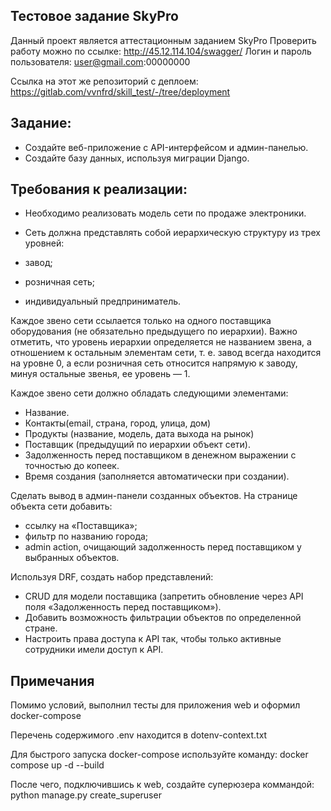Тестовое задание SkyPro
-

Данный проект является аттестационным заданием SkyPro
Проверить работу можно по ссылке: http://45.12.114.104/swagger/
Логин и пароль пользователя: user@gmail.com:00000000

Ссылка на этот же репозиторий с деплоем:
https://gitlab.com/vvnfrd/skill_test/-/tree/deployment

Задание:
-

- Создайте веб-приложение с API-интерфейсом и админ-панелью.
- Создайте базу данных, используя миграции Django.

Требования к реализации:
-

- Необходимо реализовать модель сети по продаже электроники.
- Сеть должна представлять собой иерархическую структуру из трех уровней:

- завод;
- розничная сеть;
- индивидуальный предприниматель.

Каждое звено сети ссылается только на одного поставщика оборудования (не обязательно предыдущего по иерархии). Важно отметить, что уровень иерархии определяется не названием звена, а отношением к остальным элементам сети, т. е. завод всегда находится на уровне 0, а если розничная сеть относится напрямую к заводу, минуя остальные звенья, ее уровень — 1.

Каждое звено сети должно обладать следующими элементами:
- Название.
- Контакты(email, страна, город, улица, дом)
- Продукты (название, модель, дата выхода на рынок)
- Поставщик (предыдущий по иерархии объект сети).
- Задолженность перед поставщиком в денежном выражении с точностью до копеек.
- Время создания (заполняется автоматически при создании).

Сделать вывод в админ-панели созданных объектов.
На странице объекта сети добавить:

- ссылку на «Поставщика»;
- фильтр по названию города;
- admin action, очищающий задолженность перед поставщиком у выбранных объектов.

Используя DRF, создать набор представлений:
- CRUD для модели поставщика (запретить обновление через API поля «Задолженность перед поставщиком»).
- Добавить возможность фильтрации объектов по определенной стране.
- Настроить права доступа к API так, чтобы только активные сотрудники имели доступ к API.

Примечания
-
Помимо условий, выполнил тесты для приложения web и оформил docker-compose

Перечень содержимого .env находится в dotenv-context.txt

Для быстрого запуска docker-compose используйте команду: docker compose up -d --build

После чего, подключившись к web, создайте суперюзера коммандой: python manage.py create_superuser
